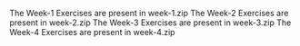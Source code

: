 The Week-1 Exercises are present in week-1.zip
The Week-2 Exercises are present in week-2.zip
The Week-3 Exercises are present in week-3.zip
The Week-4 Exercises are present in week-4.zip
